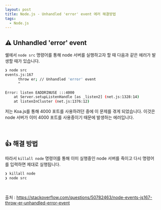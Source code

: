 ```yaml
---
layout: post
title: Node.js - Unhandled 'error' event 에러 해결방법
tags:
  - Node.js
---
```


## ⚠️ Unhandled 'error' event 
쉘에서 `node src` 명령어를 통해 node 서버를 실행하고자 할 때 다음과 같은 에러가 발생할 때가 있습니다.

```bash
❯ node src
events.js:167
      throw er; // Unhandled 'error' event
      ^

Error: listen EADDRINUSE :::4000
    at Server.setupListenHandle [as _listen2] (net.js:1328:14)
    at listenInCluster (net.js:1376:12)
```

저는 Koa.js를 통해 4000 포트를 사용하려던 중에 이 문제를 겪게 되었습니다.
이것은 node 서버가 이미 4000 포트를 사용중이기 때문에 발생하는 에러입니다.

&nbsp;

## 👍 해결 방법
따라서 `killall node` 명령어를 통해 이미 실행중인 node 서버를 죽이고 다시 명령어를 입력하면 제대로 실행됩니다.
```bash
❯ killall node
❯ node src
```

&nbsp;

출처 : https://stackoverflow.com/questions/50782463/node-events-js167-throw-er-unhandled-error-event

&nbsp;